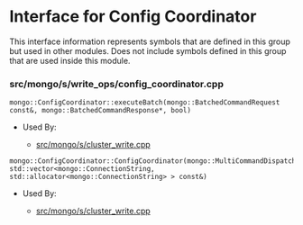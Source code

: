 
# Interface for Config Coordinator
This interface information represents symbols that are defined in this group but used in other modules.  Does not include symbols defined in this group that are used inside this module.

### src/mongo/s/write\_ops/config\_coordinator.cpp

<div></div>

    mongo::ConfigCoordinator::executeBatch(mongo::BatchedCommandRequest const&, mongo::BatchedCommandResponse*, bool)

- Used By:

    - [src/mongo/s/cluster\_write.cpp](../../../../sharding/routing)

<div></div>

    mongo::ConfigCoordinator::ConfigCoordinator(mongo::MultiCommandDispatch*, std::vector<mongo::ConnectionString, std::allocator<mongo::ConnectionString> > const&)

- Used By:

    - [src/mongo/s/cluster\_write.cpp](../../../../sharding/routing)
